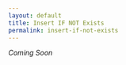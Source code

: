 ```yaml
---
layout: default
title: Insert IF NOT Exists
permalink: insert-if-not-exists
---
```




_Coming Soon_
